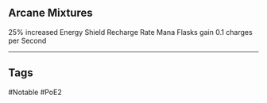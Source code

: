 ## Arcane Mixtures
25% increased Energy Shield Recharge Rate
Mana Flasks gain 0.1 charges per Second

---
## Tags
#Notable
#PoE2
